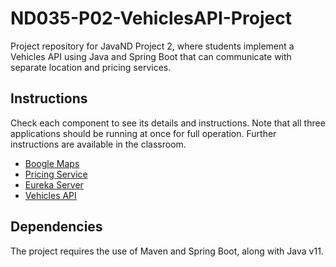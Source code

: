 # ND035-P02-VehiclesAPI-Project

Project repository for JavaND Project 2, where students implement a Vehicles API using Java and Spring Boot that can communicate with separate location and pricing services.

## Instructions

Check each component to see its details and instructions. Note that all three applications
should be running at once for full operation. Further instructions are available in the classroom.

- [Boogle Maps](boogle-maps/README.md)
- [Pricing Service](pricing-service/README.md)
- [Eureka Server](eureka/README.md)
- [Vehicles API](vehicles-api/README.md)

## Dependencies

The project requires the use of Maven and Spring Boot, along with Java v11.
